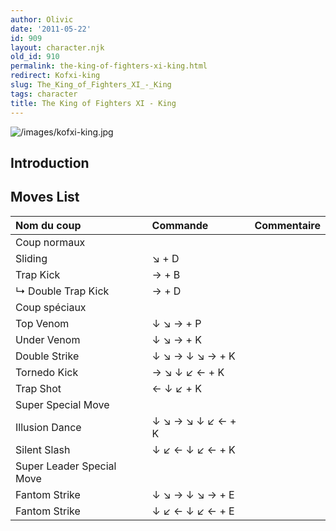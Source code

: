 ```yaml
---
author: Olivic
date: '2011-05-22'
id: 909
layout: character.njk
old_id: 910
permalink: the-king-of-fighters-xi-king.html
redirect: Kofxi-king
slug: The_King_of_Fighters_XI_-_King
tags: character
title: The King of Fighters XI - King
---
```


![](/images/kofxi-king.jpg "/images/kofxi-king.jpg")

## Introduction

## Moves List

| Nom du coup               | Commande          | Commentaire |
|:--------------------------|:------------------|:------------|
| Coup normaux              |                   |             |
| Sliding                   | ↘ + D             |             |
| Trap Kick                 | → + B             |             |
| ↳ Double Trap Kick        | → + D             |             |
| Coup spéciaux             |                   |             |
| Top Venom                 | ↓ ↘ → + P         |             |
| Under Venom               | ↓ ↘ → + K         |             |
| Double Strike             | ↓ ↘ → ↓ ↘ → + K   |             |
| Tornedo Kick              | → ↘ ↓ ↙ ← + K     |             |
| Trap Shot                 | ← ↓ ↙ + K         |             |
| Super Special Move        |                   |             |
| Illusion Dance            | ↓ ↘ → ↘ ↓ ↙ ← + K |             |
| Silent Slash              | ↓ ↙ ← ↓ ↙ ← + K   |             |
| Super Leader Special Move |                   |             |
| Fantom Strike             | ↓ ↘ → ↓ ↘ → + E   |             |
| Fantom Strike             | ↓ ↙ ← ↓ ↙ ← + E   |             |